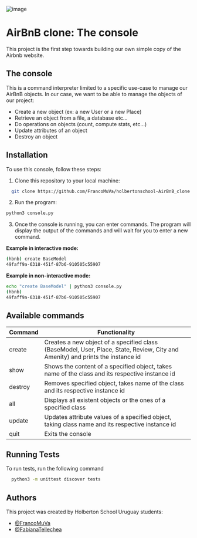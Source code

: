 ![image](https://github.com/FrancoMuVa/holbertonschool-AirBnB_clone/assets/85513647/53e71b61-9690-4592-bf3e-82f7a5d86541)


# AirBnB clone: The console
This project is the first step towards building our own simple copy of the Airbnb website.


## The console
This is a command interpreter limited to a specific use-case to manage our AirBnB objects. 
In our case, we want to be able to manage the objects of our project:

* Create a new object (ex: a new User or a new Place)
* Retrieve an object from a file, a database etc…
* Do operations on objects (count, compute stats, etc…)
* Update attributes of an object
* Destroy an object
## Installation

To use this console, follow these steps:

1. Clone this repository to your local machine:
```bash
  git clone https://github.com/FrancoMuVa/holbertonschool-AirBnB_clone.git
```

2. Run the program:
```bash
python3 console.py
```

3. Once the console is running, you can enter commands. The program will display the output of the commands and will wait for you to enter a new command.

**Example in interactive mode:**
```bash
(hbnb) create BaseModel
49faff9a-6318-451f-87b6-910505c55907
```
**Example in non-interactive mode:**
```bash
echo "create BaseModel" | python3 console.py
(hbnb)
49faff9a-6318-451f-87b6-910505c55907
```
## Available commands

| Command | Functionality |
|-------------|-------------|
| create | Creates a new object of a specified class (BaseModel, User, Place, State, Review, City and Amenity) and prints the instance id |
| show | Shows the content of a specified object, takes name of the class and its respective instance id|
| destroy | Removes specified object, takes name of the class and its respective instance id|
| all | Displays all existent objects or the ones of a specified class|
| update | Updates attribute values of a specified object, taking class name and its respective instance id|
| quit | Exits the console|

## Running Tests

To run tests, run the following command

```bash
  python3 -m unittest discover tests
```


## Authors
This project was created by Holberton School Uruguay students:
- [@FrancoMuVa](https://www.github.com/FrancoMuva)
- [@FabianaTellechea](https://www.github.com/fabianatellechea)
